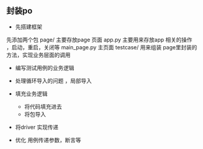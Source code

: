 ## 封装po

- 先搭建框架

先添加两个包 page/ 主要存放page 页面 app.py 主要用来存放app 相关的操作 ，启动，重启，关闭等 main_page.py 主页面 testcase/ 用来组装 page里封装的方法，实现业务层面的调用

- 编写测试用例的业务逻辑
- 处理循环导入的问题 ，局部导入

- 填充业务逻辑
    - 将代码填充进去
    - 将包导入
- 将driver 实现传递
- 优化 用例传递参数，断言等 